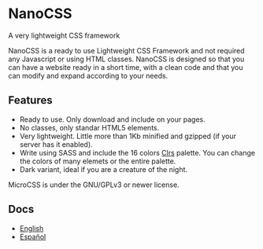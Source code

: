 # NanoCSS

A very lightweight  CSS framework

NanoCSS is a ready to use Lightweight CSS Framework and not required any Javascript or using HTML classes. NanoCSS is designed so that you can have a website ready in a short time, with a clean code and that you can modify and expand according to your needs.

## Features

* Ready to use. Only download and include on your pages.
* No classes, only standar HTML5 elements.
* Very lightweight. Little more than 1Kb minified and gzipped (if your server has it enabled).
* Write using SASS and include the 16 colors <a href="http://clrs.cc/" target="_blank">Clrs</a> palette. You can change the colors of many elemets or the entire palette.
* Dark variant, ideal if you are a creature of the night.

MicroCSS is under the GNU/GPLv3 or newer license.

## Docs

* [English](https://son-link.github.io/NanoCSS/)
* [Español](https://son-link.github.io/NanoCSS/index.es.html)
